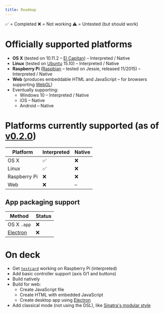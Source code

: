 ```yaml
---
title: Roadmap
---
```


✅ = Completed
❌ = Not working
⚠️ = Untested (but should work)

# Officially supported platforms

- **OS X** (tested on 10.11.2 – [El Capitan](http://www.apple.com/osx/)) – Interpreted / Native
- **Linux** (tested on [Ubuntu](http://www.ubuntu.com/desktop) 15.10) – Interpreted / Native
- **Raspberry Pi** ([Raspbian](https://www.raspbian.org) – tested on Jessie, released 11/2015) – Interpreted / Native
- **Web** (produces embeddable HTML and JavaScript – for browsers supporting [WebGL](http://caniuse.com/#feat=webgl))
- Eventually supporting:
  - Windows 10 – Interpreted / Native
  - iOS – Native
  - Android – Native

# Platforms currently supported (as of [v0.2.0](https://github.com/ruby2d/ruby2d/releases))

Platform     | Interpreted | Native
-------------|-------------|-------
OS X         | ✅          | ❌
Linux        | ✅          | ❌
Raspberry Pi | ❌          | ❌
Web          | ❌          | –

## App packaging support

Method                              | Status
------------------------------------|-------
OS X `.app`                         | ❌
[Electron](http://electron.atom.io) | ❌

# On deck

- Get [`testcard`](https://github.com/ruby2d/ruby2d/blob/master/tests/testcard.rb) working on Raspberry Pi (interpreted)
- Add basic controller support (axis 0/1 and buttons)
- Build natively
- Build for web:
  - Create JavaScript file
  - Create HTML with embedded JavaScript
  - Create desktop app using [Electron](http://electron.atom.io)
- Add classical mode (not using the DSL), like [Sinatra's modular style](http://www.sinatrarb.com/intro.html#Modular%20vs.%20Classic%20Style)
